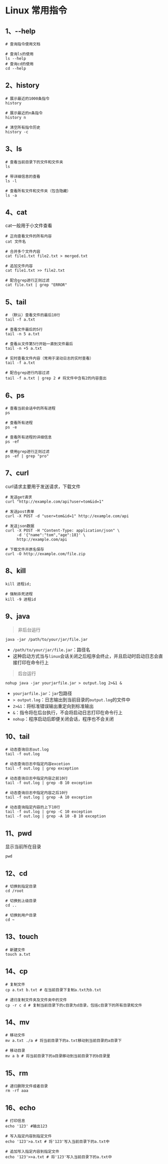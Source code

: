 # Linux  常用指令

## 1、--help

```shell
# 查询指令使用文档

# 查询ls的使用
ls --help
# 查询cd的使用
cd --help
```



## 2、history

```shell
# 展示最近的1000条指令
history

# 展示最近的n条指令
history n

# 清空所有指令历史
history -c
```



## 3、ls

```shell
# 查看当前目录下的文件和文件夹
ls

# 带详细信息的查看
ls -l

# 查看所有文件和文件夹（包含隐藏）
ls -a
```



## 4、cat

cat一般用于小文件查看

```shell
# 正向查看文件的所有内容
cat 文件名

# 合并多个文件内容
cat file1.txt file2.txt > merged.txt

# 追加文件内容
cat file1.txt >> file2.txt

# 配合grep进行正则过滤
cat file.txt | grep "ERROR"
```



## 5、tail

```shell
# （默认）查看文件的最后10行
tail -f a.txt

# 查看文件最后的5行
tail -n 5 a.txt

# 查看从文件第5行开始一直到文件最后
tail -n +5 a.txt

# 实时查看文件内容（常用于滚动日志的实时查看）
tail -f a.txt

# 配合grep进行内容过滤
tail -f a.txt | grep 2 # 将文件中含有2的内容查出
```



## 6、ps

```shell
# 查看当前会话中的所有进程
ps

# 查看所有进程
ps -e

# 查看所有进程的详细信息
ps -ef

# 使用grep进行正则过滤
ps -ef | grep "pro"
```



## 7、curl

curl请求主要用于发送请求，下载文件

```shell
# 发送get请求
curl "http://example.com/api?user=tom&id=1"

# 发送post表单
curl -X POST -d "user=tom&id=1" http://example.com/api

# 发送json数据
curl -X POST -H "Content-Type: application/json" \
     -d '{"name":"tom","age":18}' \
     http://example.com/api

# 下载文件并原名保存
curl -O http://example.com/file.zip
```



## 8、kill

```shell
kill 进程id;

# 强制杀死进程
kill -9 进程id
```









## 9、java

> 非后台运行

```shell
java -jar /path/to/your/jar/file.jar
```

- `/path/to/your/jar/file.jar`：路径名
- 这种启动方式当与`linux`会话关闭之后程序会终止，并且启动时启动日志会直接打印在命令行上

> 后台运行

```shell
nohup java -jar yourjarfile.jar > output.log 2>&1 &
```

- `yourjarfile.jar`：`jar`包路径
- `> output.log`：日志输出到当前目录的`output.log`的文件中
- `2>&1`：将标准错误输出重定向到标准输出
- `&`：指令将在后台执行，不会将启动日志打印在命令行上
- `nohup`：程序启动后即便关闭会话，程序也不会关闭



## 10、tail

```shell
# 动态查询日志out.log
tail -f out.log 
```

```shell
# 动态查询日志中指定内容excetion
tail -f out.log | grep exception
```

```shell
# 动态查询日志中指定内容之前10行
tail -f out.log | grep -B 10 exception
```

```shell
# 动态查询日志中指定内容之后10行
tail -f out.log | grep -A 10 exception
```

```shell
# 动态查询指定内容的上下10行
tail -f out.log | grep -C 10 exception
tail -f out.log | grep -A 10 -B 10 exception
```



## 11、pwd

显示当前所在目录

```shell
pwd
```



## 12、cd

```shell
# 切换到指定目录
cd /root

# 切换到上级目录
cd ..

# 切换到用户目录
cd ~
```



## 13、touch

```shell
# 新建文件
touch a.txt
```



## 14、cp

```shell
# 复制文件 
cp a.txt b.txt # 在当前目录下复制a.txt为b.txt

# 递归复制文件夹及文件夹中的文件
cp -r c d # 复制当前目录下的c目录为d目录，包括c目录下的所有目录和文件
```



## 14、mv

```shell
# 移动文件
mv a.txt ./a # 将当前目录下的a.txt移动到当前目录的a目录下

# 移动目录
mv a b # 将当前目录下的a目录移动到当前目录下的b目录里
```



## 15、rm

```shell
# 递归删除文件或者目录
rm -rf aaa
```



## 16、echo

```shell
# 打印信息
echo '123' #输出123

# 写入指定内容到指定文件
echo '123'>a.txt # 将'123'写入当前目录下的a.txt中

# 追加写入指定内容到指定文件
echo '123'>>a.txt # 将'123'写入当前目录下的a.txt中
```

